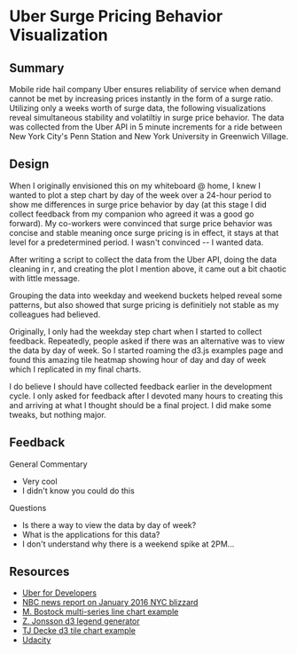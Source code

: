 Uber Surge Pricing Behavior Visualization
=========================================

Summary
-------
Mobile ride hail company Uber ensures reliability of service when demand cannot be met by increasing prices instantly in the form of a surge ratio. Utilizing only a weeks worth of surge data, the following visualizations reveal simultaneous stability and volatiltiy in surge price behavior. The data was collected from the Uber API in 5 minute increments for a ride between New York City's Penn Station and New York University in Greenwich Village.

Design
------
When I originally envisioned this on my whiteboard @ home, I knew I wanted to plot a step chart by day of the week over a 24-hour period to show me differences in surge price behavior by day (at this stage I did collect feedback from my companion who agreed it was a good go forward). My co-workers were convinced that surge price behavior was concise and stable meaning once surge pricing is in effect, it stays at that level for a predetermined period. I wasn't convinced -- I wanted data. 

After writing a script to collect the data from the Uber API, doing the data cleaning in r, and creating the plot I mention above, it came out a bit chaotic with little message.

Grouping the data into weekday and weekend buckets helped reveal some patterns, but also showed that surge pricing is definitiely not stable as my colleagues had believed. 

Originally, I only had the weekday step chart when I started to collect feedback. Repeatedly, people asked if there was an alternative was to view the data by day of week. So I started roaming the d3.js examples page and found this amazing tile heatmap showing hour of day and day of week which I replicated in my final charts.

I do believe I should have collected feedback earlier in the development cycle. I only asked for feedback after I devoted many hours to creating this and arriving at what I thought should be a final project. I did make some tweaks, but nothing major. 

Feedback
--------
General Commentary
* Very cool
* I didn't know you could do this

Questions
* Is there a way to view the data by day of week?
* What is the applications for this data?
* I don't understand why there is a weekend spike at 2PM...

Resources
---------
* [Uber for Developers](https://developer.uber.com/)
* [NBC news report on January 2016 NYC blizzard](http://www.nbcnewyork.com/news/local/NYC-2016-Blizzard-Record-Snowfall-Historic-Snowstorm-Shuts-Down-Transit-Travel-Ban-Plows-366340361.html)
* [M. Bostock multi-series line chart example](http://bl.ocks.org/mbostock/3884955)
* [Z. Jonsson d3 legend generator](https://gist.github.com/ZJONSSON/3918369)
* [TJ Decke d3 tile chart example](http://bl.ocks.org/tjdecke/5558084)
* [Udacity](https://www.udacity.com)
